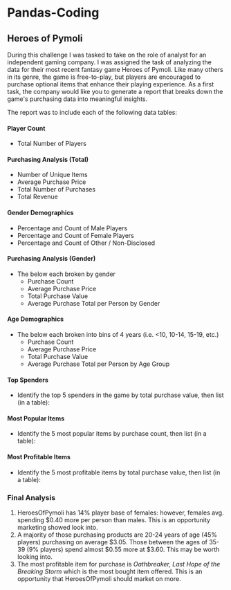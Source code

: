 # Pandas-Coding

## Heroes of Pymoli
During this challenge I was tasked to take on the role of analyst for an independent gaming company. I was assigned the task of analyzing the data for their most recent fantasy game Heroes of Pymoli.
Like many others in its genre, the game is free-to-play, but players are encouraged to purchase optional items that enhance their playing experience. As a first task, the company would like you to generate a report that breaks down the game's purchasing data into meaningful insights.


The report was to include each of the following data tables:

#### Player Count
* Total Number of Players

#### Purchasing Analysis (Total)
* Number of Unique Items
* Average Purchase Price
* Total Number of Purchases
* Total Revenue

#### Gender Demographics
* Percentage and Count of Male Players
* Percentage and Count of Female Players
* Percentage and Count of Other / Non-Disclosed

#### Purchasing Analysis (Gender)
* The below each broken by gender
  * Purchase Count
  * Average Purchase Price
  * Total Purchase Value
  * Average Purchase Total per Person by Gender

#### Age Demographics
* The below each broken into bins of 4 years (i.e. <10, 10-14, 15-19, etc.)
  * Purchase Count
  * Average Purchase Price
  * Total Purchase Value
  * Average Purchase Total per Person by Age Group

#### Top Spenders
* Identify the top 5 spenders in the game by total purchase value, then list (in a table):

#### Most Popular Items
* Identify the 5 most popular items by purchase count, then list (in a table):

#### Most Profitable Items
* Identify the 5 most profitable items by total purchase value, then list (in a table):

### Final Analysis
1. HeroesOfPymoli has 14% player base of females: however, females avg. spending  $0.40 more per person than males. This is an opportunity marketing showed look into.
1. A majority of those purchasing products are 20-24 years of age (45% players) purchasing on average $3.05. Those between the ages of 35-39 (9% players) spend almost $0.55 more at $3.60. This may be worth looking into.
1. The most profitable item for purchase is _Oathbreaker, Last Hope of the Breaking Storm_ which is the most bought item offered. This is an opportunity that HeroesOfPymoli should market on more.
